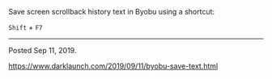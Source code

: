 Save screen scrollback history text in Byobu using a shortcut:

`Shift` + `F7`

---

Posted Sep 11, 2019.

https://www.darklaunch.com/2019/09/11/byobu-save-text.html